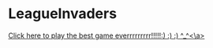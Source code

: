 # LeagueInvaders
<a href = "https://github.com/GITHUBSARIKA/LeagueInvaders/blob/master/Coolness.jar?raw=true">
Click here to play the best game everrrrrrrrr!!!!!:) :) :) ^_^<\a>
